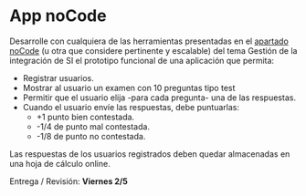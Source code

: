 # App noCode

Desarrolle con cualquiera de las herramientas presentadas en el [apartado noCode](/temario/04-gestionPY/noCode.md) (u otra que considere pertinente y escalable) del tema Gestión de la integración de SI el prototipo funcional de una aplicación que permita:

- Registrar usuarios.
- Mostrar al usuario un examen con 10 preguntas tipo test
- Permitir que el usuario elija -para cada pregunta- una de las respuestas.
- Cuando el usuario envíe las respuestas, debe puntuarlas:
  - +1 punto bien contestada.
  - -1/4 de punto mal contestada.
  - -1/8 de punto no contestada.

Las respuestas de los usuarios registrados deben quedar almacenadas en una hoja de cálculo online.

Entrega / Revisión: **Viernes 2/5**
